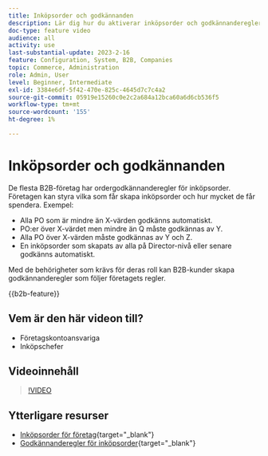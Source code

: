 ```yaml
---
title: Inköpsorder och godkännanden
description: Lär dig hur du aktiverar inköpsorder och godkännanderegler för B2B-företagskonton.
doc-type: feature video
audience: all
activity: use
last-substantial-update: 2023-2-16
feature: Configuration, System, B2B, Companies
topic: Commerce, Administration
role: Admin, User
level: Beginner, Intermediate
exl-id: 3384e6df-5f42-470e-825c-4645d7c7c4a2
source-git-commit: 05919e15260c0e2c2a684a12bca60a6d6cb536f5
workflow-type: tm+mt
source-wordcount: '155'
ht-degree: 1%

---
```


# Inköpsorder och godkännanden

De flesta B2B-företag har ordergodkännanderegler för inköpsorder. Företagen kan styra vilka som får skapa inköpsorder och hur mycket de får spendera. Exempel:

- Alla PO som är mindre än X-värden godkänns automatiskt.
- PO:er över X-värdet men mindre än Q måste godkännas av Y.
- Alla PO över X-värden måste godkännas av Y och Z.
- En inköpsorder som skapats av alla på Director-nivå eller senare godkänns automatiskt.

Med de behörigheter som krävs för deras roll kan B2B-kunder skapa godkännanderegler som följer företagets regler.

{{b2b-feature}}

## Vem är den här videon till?

- Företagskontoansvariga
- Inköpschefer

## Videoinnehåll

>[!VIDEO](https://video.tv.adobe.com/v/344450?quality=12&learn=on)

## Ytterligare resurser

- [Inköpsorder för företag](https://experienceleague.adobe.com/docs/commerce-admin/b2b/purchase-orders/purchase-order-flow.html){target="_blank"}
- [Godkännanderegler för inköpsorder](https://experienceleague.adobe.com/docs/commerce-admin/b2b/purchase-orders/account-dashboard-approval-rules.html){target="_blank"}
